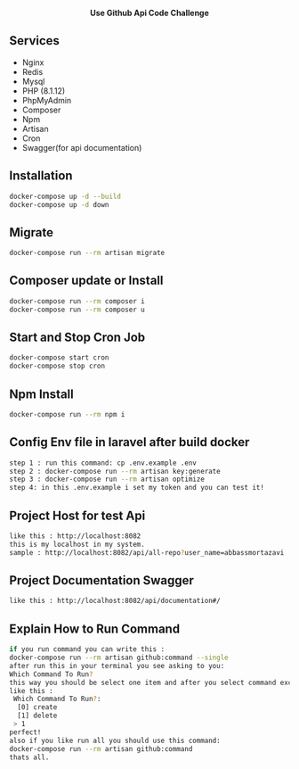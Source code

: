 <p align="center"><a href="https://laravel.com" target="_blank"></a> <b>Use Github Api Code Challenge</b>
<p align="center">

</p>



## Services
- Nginx
- Redis
- Mysql
- PHP (8.1.12)
- PhpMyAdmin
- Composer
- Npm
- Artisan
- Cron
- Swagger(for api documentation)

## Installation
```sh
docker-compose up -d --build
docker-compose up -d down
```

## Migrate
```sh
docker-compose run --rm artisan migrate
```

## Composer update or Install
```sh
docker-compose run --rm composer i
docker-compose run --rm composer u
```

## Start and Stop Cron Job
```sh
docker-compose start cron
docker-compose stop cron
```

## Npm Install
```sh
docker-compose run --rm npm i
```

## Config Env file in laravel after build docker
```sh
step 1 : run this command: cp .env.example .env
step 2 : docker-compose run --rm artisan key:generate
step 3 : docker-compose run --rm artisan optimize
step 4: in this .env.example i set my token and you can test it! 
```

## Project Host for test Api
```sh
like this : http://localhost:8082
this is my localhost in my system.
sample : http://localhost:8082/api/all-repo?user_name=abbassmortazavi
```

## Project Documentation Swagger
```sh
like this : http://localhost:8082/api/documentation#/
```

## Explain How to Run Command
```sh
if you run command you can write this : 
docker-compose run --rm artisan github:command --single
after run this in your terminal you see asking to you:
Which Command To Run?
this way you should be select one item and after you select command excute.
like this : 
 Which Command To Run?:
  [0] create
  [1] delete
 > 1
perfect!
also if you like run all you should use this command:
docker-compose run --rm artisan github:command
thats all.
```

